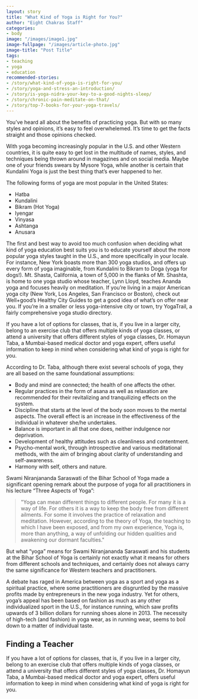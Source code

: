 ```yaml
---
layout: story
title: "What Kind of Yoga is Right for You?"
author: "Eight Chakras Staff"
categories:
- body
image: "/images/image1.jpg"
image-fullpage: "/images/article-photo.jpg"
image-title: "Post Title"
tags:
- teaching
- yoga
- education
recommended-stories:
- /story/what-kind-of-yoga-is-right-for-you/
- /story/yoga-and-stress-an-introduction/
- /story/is-yoga-nidra-your-key-to-a-good-nights-sleep/
- /story/chronic-pain-meditate-on-that/
- /story/top-7-books-for-your-yoga-travels/
---
```


You’ve heard all about the benefits of practicing yoga. But with so many styles and opinions, it’s easy to feel overwhelemed. It’s time to get the facts straight and those opinions checked.

<!--more-->

With yoga becoming increasingly popular in the U.S. and other Western countries, it is quite easy to get lost in the multitude of names, styles, and techniques being thrown around in magazines and on social media. Maybe one of your friends swears by Mysore Yoga, while another is certain that Kundalini Yoga is just the best thing that’s ever happened to her.

The following forms of yoga are most popular in the United States:

- Hatba
- Kundalini
- Bikram (Hot Yoga)
- Iyengar
- Vinyasa
- Ashtanga
- Anusara

The first and best way to avoid too much confusion when deciding what kind of yoga education best suits you is to educate yourself about the more popular yoga styles taught in the U.S., and more specifically in your locale. For instance, New York boasts more than 300 yoga studios, and offers up every form of yoga imaginable, from Kundalini to Bikram to Doga (yoga for dogs!). Mt. Shasta, California, a town of 5,000 in the flanks of Mt. Shashta, is home to one yoga studio whose teacher, Lynn Lloyd, teaches Ananda yoga and focuses heavily on meditation. If you’re living in a major American yoga city (New York, Los Angeles, San Francisco or Boston), check out Well+good’s Healthy City Guides to get a good idea of what’s on offer near you. If you’re in a smaller or less yoga-intensive city or town, try YogaTrail, a fairly comprehensive yoga studio directory.

If you have a lot of options for classes, that is, if you live in a larger city, belong to an exercise club that offers multiple kinds of yoga classes, or attend a university that offers different styles of yoga classes, Dr. Homayun Taba, a Mumbai-based medical doctor and yoga expert, offers useful information to keep in mind when considering what kind of yoga is right for you.

According to Dr. Taba, although there exist several schools of yoga, they are all based on the same foundational assumptions:

- Body and mind are connected; the health of one affects the other.
- Regular practices in the form of asana as well as relaxation are recommended for their revitalizing and tranquilizing effects on the system.
- Discipline that starts at the level of the body soon moves to the mental aspects. The overall effect is an increase in the effectiveness of the individual in whatever she/he undertakes.
- Balance is important in all that one does, neither indulgence nor deprivation.
- Development of healthy attitudes such as cleanliness and contentment.
- Psycho-mental work, through introspective and various meditational methods, with the aim of bringing about clarity of understanding and self-awareness.
- Harmony with self, others and nature.

Swami Niranjananda Saraswati of the Bihar School of Yoga made a significant opening remark about the purpose of yoga for all practitioners in his lecture “Three Aspects of Yoga”:

> "Yoga can mean different things to different people. For many it is a way of life. For others it is a way to keep the body free from different ailments. For some it involves the practice of relaxation and meditation. However, according to the theory of Yoga, the teaching to which I have been exposed, and from my own experience, Yoga is, more than anything, a way of unfolding our hidden qualities and awakening our dormant faculties."

But what “yoga” means for Swami Niranjananda Saraswati and his students at the Bihar School of Yoga is certainly not exactly what it means for others from different schools and techniques, and certainly does not always carry the same significance for Western teachers and practitioners.

A debate has raged in America between yoga as a sport and yoga as a spiritual practice, where some practitioners are disgruntled by the massive profits made by entrepreneurs in the new yoga industry. Yet for others, yoga’s appeal has been based on fashion as much as any other individualized sport in the U.S., for instance running, which saw profits upwards of 3 billion dollars for running shoes alone in 2013. The necessity of high-tech (and fashion) in yoga wear, as in running wear, seems to boil down to a matter of individual taste.

## Finding a Teacher

If you have a lot of options for classes, that is, if you live in a larger city, belong to an exercise club that offers multiple kinds of yoga classes, or attend a university that offers different styles of yoga classes, Dr. Homayun Taba, a Mumbai-based medical doctor and yoga expert, offers useful information to keep in mind when considering what kind of yoga is right for you.
